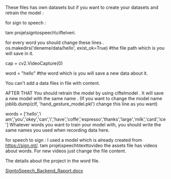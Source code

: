 These files has own datasets but if you want to create your datasets and retrain the model :

for sign to speech :

tam proje\signtospeech\ciftelveri.

for every word you should change these lines .
os.makedirs('deneme/data/hello', exist_ok=True)  #the file path which is you will save in it.


cap = cv2.VideoCapture(0)

word = "hello" #the word which is you will save a new data about it.

You can't add a data files in file with content.

AFTER THAT 
You should retrain the model by using ciftelmodel . It will save a new model with the same name . 
(If you want to change the model name joblib.dump(clf, 'hand_gesture_model.pkl') change this line as you want)

words = ['hello','i am','you','okey','can','i','have','coffe','espresso','thanks','large','milk','card','ice']
Whatever words you want to train your model with, you should write the same names you used when recording data here.



for speech to sign : 
I used a model which is already created from https://sign.mt/.
tam proje\speechtıtexttovideo
the assets file has videos about words. 
For new videos just change the file content.

The details about the project in the word file. 


[SigntoSpeech_Backend_Raport.docx](https://github.com/user-attachments/files/16640386/SigntoSpeech_Backend_Raport.docx)



